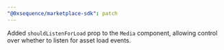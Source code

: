 ```yaml
---
"@0xsequence/marketplace-sdk": patch
---
```


Added `shouldListenForLoad` prop to the `Media` component, allowing control over whether to listen for asset load events.
